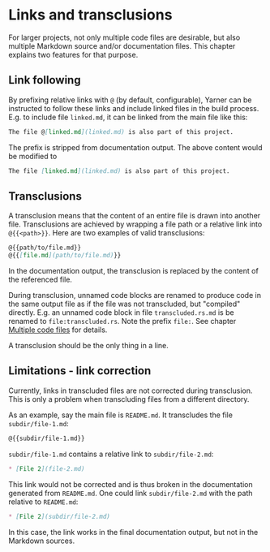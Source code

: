 # Links and transclusions

For larger projects, not only multiple code files are desirable, but also multiple Markdown source and/or documentation files.
This chapter explains two features for that purpose.

<!-- toc -->

## Link following

By prefixing relative links with `@` (by default, configurable), Yarner can be instructed to follow these links and include linked files in the build process. E.g. to include file `linked.md`, it can be linked from the main file like this:

```markdown
The file @[linked.md](linked.md) is also part of this project.
```

The prefix is stripped from documentation output. The above content would be modified to 

```markdown
The file [linked.md](linked.md) is also part of this project.
```

## Transclusions

A transclusion means that the content of an entire file is drawn into another file.
Transclusions are achieved by wrapping a file path or a relative link into `@{{<path>}}`.
Here are two examples of valid transclusions:

```markdown
@{{path/to/file.md}}
@{{[file.md](path/to/file.md)}}
```

In the documentation output, the transclusion is replaced by the content of the referenced file.

During transclusion, unnamed code blocks are renamed to produce code in the same output file as if the file was not transcluded, but "compiled" directly. E.g. an unnamed code block in file `transcluded.rs.md` is be renamed to `file:transcluded.rs`.
Note the prefix `file:`. See chapter [Multiple code files](./multiple-code-files.md) for details.

A transclusion should be the only thing in a line.

## Limitations - link correction

Currently, links in transcluded files are not corrected during transclusion.
This is only a problem when transcluding files from a different directory.

As an example, say the main file is `README.md`. It transcludes the file `subdir/file-1.md`:

```markdown
@{{subdir/file-1.md}}
```

`subdir/file-1.md` contains a relative link to `subdir/file-2.md`:

```markdown
* [File 2](file-2.md)
```

This link would not be corrected and is thus broken in the documentation generated from `README.md`.
One could link `subdir/file-2.md` with the path relative to `README.md`:

```markdown
* [File 2](subdir/file-2.md)
```

In this case, the link works in the final documentation output, but not in the Markdown sources.
